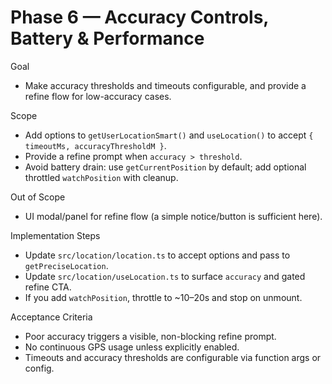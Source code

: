 # Phase 6 — Accuracy Controls, Battery & Performance

Goal
- Make accuracy thresholds and timeouts configurable, and provide a refine flow for low-accuracy cases.

Scope
- Add options to `getUserLocationSmart()` and `useLocation()` to accept `{ timeoutMs, accuracyThresholdM }`.
- Provide a refine prompt when `accuracy > threshold`.
- Avoid battery drain: use `getCurrentPosition` by default; add optional throttled `watchPosition` with cleanup.

Out of Scope
- UI modal/panel for refine flow (a simple notice/button is sufficient here).

Implementation Steps
- Update `src/location/location.ts` to accept options and pass to `getPreciseLocation`.
- Update `src/location/useLocation.ts` to surface `accuracy` and gated refine CTA.
- If you add `watchPosition`, throttle to ~10–20s and stop on unmount.

Acceptance Criteria
- Poor accuracy triggers a visible, non-blocking refine prompt.
- No continuous GPS usage unless explicitly enabled.
- Timeouts and accuracy thresholds are configurable via function args or config.

